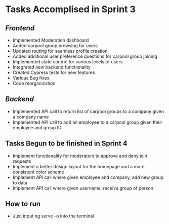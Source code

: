# Tasks Accomplised in Sprint 3
## _Frontend_
- Implemented Moderation dashboard
- Added carpool group browsing for users
- Updated routing for seamless profile creation
- Added additional user preference questions for carpool group joining
- Implemented state control for various levels of users
- Integrated new backend functionality
- Created Cypress tests for new features
- Various Bug fixes
- Code reorganization

## _Backend_
- Implemented API call to return list of carpool groups to a company given a company name
- Implemented API call to add an employee to a carpool group given their employee and group ID

## Tasks Begun to be finished in Sprint 4
- Implement functionality for moderators to approve and deny join requests
- Implement a better design layout for the homepage and a more consistent color scheme
- Implement API call where given employee and company, add new group to data
- Implement API call where given username, receive group of person

## How to run
- Just input ng serve -o into the terminal


